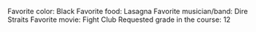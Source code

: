 Favorite color: Black
Favorite food: Lasagna
Favorite musician/band: Dire Straits
Favorite movie: Fight Club
Requested grade in the course: 12
